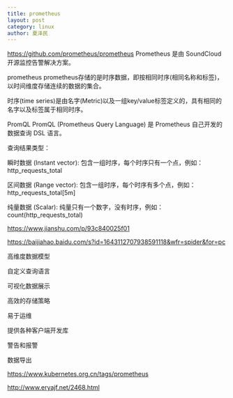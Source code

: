 ```yaml
---
title: prometheus
layout: post
category: linux
author: 夏泽民
---
```

https://github.com/prometheus/prometheus
Prometheus 是由 SoundCloud 开源监控告警解决方案。

prometheus
prometheus存储的是时序数据，即按相同时序(相同名称和标签)，以时间维度存储连续的数据的集合。

时序(time series)是由名字(Metric)以及一组key/value标签定义的，具有相同的名字以及标签属于相同时序。
<!-- more -->
PromQL
PromQL (Prometheus Query Language) 是 Prometheus 自己开发的数据查询 DSL 语言。

查询结果类型：

瞬时数据 (Instant vector): 包含一组时序，每个时序只有一个点，例如：http_requests_total

区间数据 (Range vector): 包含一组时序，每个时序有多个点，例如：http_requests_total[5m]

纯量数据 (Scalar): 纯量只有一个数字，没有时序，例如：count(http_requests_total)

https://www.jianshu.com/p/93c840025f01

https://baijiahao.baidu.com/s?id=1643112707938591118&wfr=spider&for=pc

高维度数据模型

自定义查询语言

可视化数据展示

高效的存储策略

易于运维

提供各种客户端开发库

警告和报警

数据导出

https://www.kubernetes.org.cn/tags/prometheus

http://www.eryajf.net/2468.html
